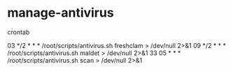 # manage-antivirus

crontab

03 */2 * * *	/root/scripts/antivirus.sh freshclam > /dev/null 2>&1
09 */2 * * *	/root/scripts/antivirus.sh maldet > /dev/null 2>&1
33 05 * * *	/root/scripts/antivirus.sh scan > /dev/null 2>&1
